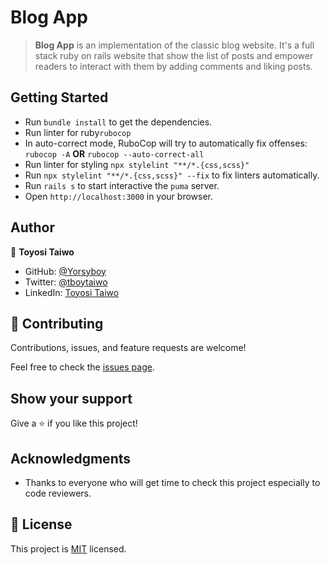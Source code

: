 # Blog App

> **Blog App** is an implementation of the classic blog website. It's a full stack ruby on rails website that show the list of posts and empower readers to interact with them by adding comments and liking posts.

## Getting Started
- Run `bundle install` to get the dependencies.
- Run linter for ruby`rubocop`
- In auto-correct mode, RuboCop will try to automatically fix offenses:
`rubocop -A` **OR** `rubocop --auto-correct-all`
- Run linter for styling `npx stylelint "**/*.{css,scss}"`
- Run `npx stylelint "**/*.{css,scss}" --fix` to fix linters automatically.
- Run `rails s` to start interactive the `puma` server.
- Open `http://localhost:3000` in your browser.

## Author

👤 **Toyosi Taiwo**

- GitHub: [@Yorsyboy](https://github.com/Yorsyboy)
- Twitter: [@tboytaiwo](https://twitter.com/Tboytaiwo)
- LinkedIn: [Toyosi Taiwo](https://linkedin.com/in/taiwo-toyosi)

## 🤝 Contributing

Contributions, issues, and feature requests are welcome!


Feel free to check the [issues page](https://github.com/cynthiainga/blog_app/issues).

## Show your support

Give a ⭐️ if you like this project!

## Acknowledgments

- Thanks to everyone who will get time to check this project especially to code reviewers.

## 📝 License

This project is [MIT](./MIT.md) licensed.